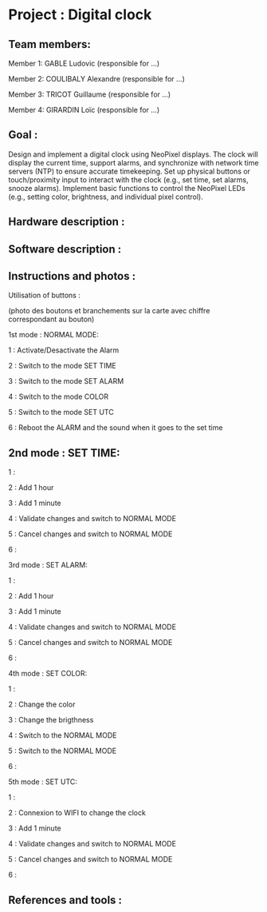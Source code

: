 # Project : Digital clock
## Team members:
Member 1: GABLE Ludovic (responsible for ...)

Member 2: COULIBALY Alexandre (responsible for ...)

Member 3: TRICOT Guillaume (responsible for ...)

Member 4: GIRARDIN Loïc (responsible for ...)

## Goal :

Design and implement a digital clock using NeoPixel displays. The clock will display the current time, support alarms, and synchronize with network time servers (NTP) to ensure accurate timekeeping. Set up physical buttons or touch/proximity input to interact with the clock (e.g., set time, set alarms, snooze alarms). Implement basic functions to control the NeoPixel LEDs (e.g., setting color, brightness, and individual pixel control).

## Hardware description :

## Software description :

## Instructions and photos :

Utilisation of buttons :

(photo des boutons et branchements sur la carte avec chiffre correspondant au bouton) 

1st mode : NORMAL MODE: 

  1 : Activate/Desactivate the Alarm
  
  2 : Switch to the mode SET TIME
  
  3 : Switch to the mode SET ALARM
  
  4 : Switch to the mode COLOR
  
  5 : Switch to the mode SET UTC
  
  6 : Reboot the ALARM and the sound when it goes to the set time


## 2nd mode : SET TIME:
 
  1 :
 
  2 : Add 1 hour 
 
  3 : Add 1 minute
  
  4 : Validate changes and switch to NORMAL MODE
  
  5 : Cancel changes and switch to NORMAL MODE

  6 :


3rd mode : SET ALARM:
 
  1 :
 
  2 : Add 1 hour 
 
  3 : Add 1 minute
 
  4 : Validate changes and switch to NORMAL MODE
 
  5 : Cancel changes and switch to NORMAL MODE
 
  6 :


4th mode : SET COLOR:
 
  1 :
 
  2 : Change the color
 
  3 : Change the brigthness
  
  4 : Switch to the NORMAL MODE
  
  5 : Switch to the NORMAL MODE
  
  6 :
  

5th mode : SET UTC:
  
  1 :
 
  2 : Connexion to WIFI to change the clock 
 
  3 : Add 1 minute
 
  4 : Validate changes and switch to NORMAL MODE
  
  5 : Cancel changes and switch to NORMAL MODE
  
  6 :

  
## References and tools :


